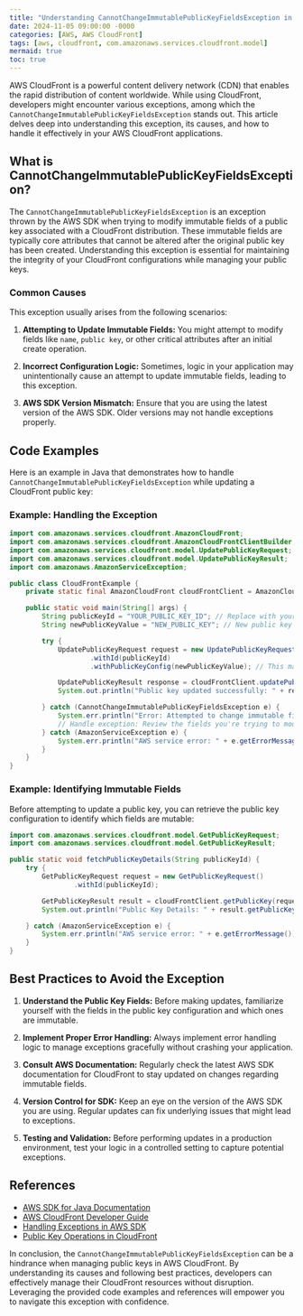 ```yaml
---
title: "Understanding CannotChangeImmutablePublicKeyFieldsException in AWS CloudFront"
date: 2024-11-05 09:00:00 -0000
categories: [AWS, AWS CloudFront]
tags: [aws, cloudfront, com.amazonaws.services.cloudfront.model]
mermaid: true
toc: true
---
```



AWS CloudFront is a powerful content delivery network (CDN) that enables the rapid distribution of content worldwide. While using CloudFront, developers might encounter various exceptions, among which the `CannotChangeImmutablePublicKeyFieldsException` stands out. This article delves deep into understanding this exception, its causes, and how to handle it effectively in your AWS CloudFront applications.

## What is CannotChangeImmutablePublicKeyFieldsException?

The `CannotChangeImmutablePublicKeyFieldsException` is an exception thrown by the AWS SDK when trying to modify immutable fields of a public key associated with a CloudFront distribution. These immutable fields are typically core attributes that cannot be altered after the original public key has been created. Understanding this exception is essential for maintaining the integrity of your CloudFront configurations while managing your public keys.

### Common Causes

This exception usually arises from the following scenarios:

1. **Attempting to Update Immutable Fields:** You might attempt to modify fields like `name`, `public key`, or other critical attributes after an initial create operation.
  
2. **Incorrect Configuration Logic:** Sometimes, logic in your application may unintentionally cause an attempt to update immutable fields, leading to this exception.
  
3. **AWS SDK Version Mismatch:** Ensure that you are using the latest version of the AWS SDK. Older versions may not handle exceptions properly.

## Code Examples

Here is an example in Java that demonstrates how to handle `CannotChangeImmutablePublicKeyFieldsException` while updating a CloudFront public key:

### Example: Handling the Exception

```java
import com.amazonaws.services.cloudfront.AmazonCloudFront;
import com.amazonaws.services.cloudfront.AmazonCloudFrontClientBuilder;
import com.amazonaws.services.cloudfront.model.UpdatePublicKeyRequest;
import com.amazonaws.services.cloudfront.model.UpdatePublicKeyResult;
import com.amazonaws.AmazonServiceException;

public class CloudFrontExample {
    private static final AmazonCloudFront cloudFrontClient = AmazonCloudFrontClientBuilder.defaultClient();

    public static void main(String[] args) {
        String publicKeyId = "YOUR_PUBLIC_KEY_ID"; // Replace with your public key ID
        String newPublicKeyValue = "NEW_PUBLIC_KEY"; // New public key (might be invalid update)

        try {
            UpdatePublicKeyRequest request = new UpdatePublicKeyRequest()
                    .withId(publicKeyId)
                    .withPublicKeyConfig(newPublicKeyValue); // This may trigger Immutable Exception

            UpdatePublicKeyResult response = cloudFrontClient.updatePublicKey(request);
            System.out.println("Public key updated successfully: " + response);

        } catch (CannotChangeImmutablePublicKeyFieldsException e) {
            System.err.println("Error: Attempted to change immutable fields of the public key.");
            // Handle exception: Review the fields you're trying to modify
        } catch (AmazonServiceException e) {
            System.err.println("AWS service error: " + e.getErrorMessage());
        }
    }
}
```

### Example: Identifying Immutable Fields

Before attempting to update a public key, you can retrieve the public key configuration to identify which fields are mutable:

```java
import com.amazonaws.services.cloudfront.model.GetPublicKeyRequest;
import com.amazonaws.services.cloudfront.model.GetPublicKeyResult;

public static void fetchPublicKeyDetails(String publicKeyId) {
    try {
        GetPublicKeyRequest request = new GetPublicKeyRequest()
                .withId(publicKeyId);

        GetPublicKeyResult result = cloudFrontClient.getPublicKey(request);
        System.out.println("Public Key Details: " + result.getPublicKeyConfig());

    } catch (AmazonServiceException e) {
        System.err.println("AWS service error: " + e.getErrorMessage());
    }
}
```

## Best Practices to Avoid the Exception

1. **Understand the Public Key Fields:** Before making updates, familiarize yourself with the fields in the public key configuration and which ones are immutable.

2. **Implement Proper Error Handling:** Always implement error handling logic to manage exceptions gracefully without crashing your application.

3. **Consult AWS Documentation:** Regularly check the latest AWS SDK documentation for CloudFront to stay updated on changes regarding immutable fields.

4. **Version Control for SDK:** Keep an eye on the version of the AWS SDK you are using. Regular updates can fix underlying issues that might lead to exceptions.

5. **Testing and Validation:** Before performing updates in a production environment, test your logic in a controlled setting to capture potential exceptions.

## References

- [AWS SDK for Java Documentation](https://docs.aws.amazon.com/sdk-for-java/v1/developer-guide/home.html)
- [AWS CloudFront Developer Guide](https://docs.aws.amazon.com/AmazonCloudFront/latest/DeveloperGuide/Welcome.html)
- [Handling Exceptions in AWS SDK](https://docs.aws.amazon.com/sdk-for-java/latest/developer-guide/handling-exceptions.html)
- [Public Key Operations in CloudFront](https://docs.aws.amazon.com/AmazonCloudFront/latest/DeveloperGuide/public-key.html)

In conclusion, the `CannotChangeImmutablePublicKeyFieldsException` can be a hindrance when managing public keys in AWS CloudFront. By understanding its causes and following best practices, developers can effectively manage their CloudFront resources without disruption. Leveraging the provided code examples and references will empower you to navigate this exception with confidence.